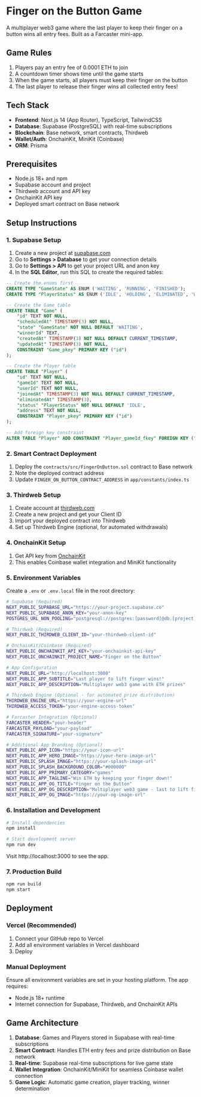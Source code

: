 # Finger on the Button Game

A multiplayer web3 game where the last player to keep their finger on a button wins all entry fees. Built as a Farcaster mini-app.

## Game Rules

1. Players pay an entry fee of 0.0001 ETH to join
2. A countdown timer shows time until the game starts
3. When the game starts, all players must keep their finger on the button
4. The last player to release their finger wins all collected entry fees!

## Tech Stack

- **Frontend**: Next.js 14 (App Router), TypeScript, TailwindCSS
- **Database**: Supabase (PostgreSQL) with real-time subscriptions
- **Blockchain**: Base network, smart contracts, Thirdweb
- **Wallet/Auth**: OnchainKit, MiniKit (Coinbase)
- **ORM**: Prisma

## Prerequisites

- Node.js 18+ and npm
- Supabase account and project
- Thirdweb account and API key
- OnchainKit API key
- Deployed smart contract on Base network

## Setup Instructions

### 1. Supabase Setup

1. Create a new project at [supabase.com](https://supabase.com)
2. Go to **Settings > Database** to get your connection details
3. Go to **Settings > API** to get your project URL and anon key
4. In the **SQL Editor**, run this SQL to create the required tables:

```sql
-- Create the enums first
CREATE TYPE "GameState" AS ENUM ('WAITING', 'RUNNING', 'FINISHED');
CREATE TYPE "PlayerStatus" AS ENUM ('IDLE', 'HOLDING', 'ELIMINATED', 'WINNER');

-- Create the Game table
CREATE TABLE "Game" (
    "id" TEXT NOT NULL,
    "scheduledAt" TIMESTAMP(3) NOT NULL,
    "state" "GameState" NOT NULL DEFAULT 'WAITING',
    "winnerId" TEXT,
    "createdAt" TIMESTAMP(3) NOT NULL DEFAULT CURRENT_TIMESTAMP,
    "updatedAt" TIMESTAMP(3) NOT NULL,
    CONSTRAINT "Game_pkey" PRIMARY KEY ("id")
);

-- Create the Player table
CREATE TABLE "Player" (
    "id" TEXT NOT NULL,
    "gameId" TEXT NOT NULL,
    "userId" TEXT NOT NULL,
    "joinedAt" TIMESTAMP(3) NOT NULL DEFAULT CURRENT_TIMESTAMP,
    "eliminatedAt" TIMESTAMP(3),
    "status" "PlayerStatus" NOT NULL DEFAULT 'IDLE',
    "address" TEXT NOT NULL,
    CONSTRAINT "Player_pkey" PRIMARY KEY ("id")
);

-- Add foreign key constraint
ALTER TABLE "Player" ADD CONSTRAINT "Player_gameId_fkey" FOREIGN KEY ("gameId") REFERENCES "Game"("id") ON DELETE RESTRICT ON UPDATE CASCADE;
```

### 2. Smart Contract Deployment

1. Deploy the `contracts/src/FingerOnButton.sol` contract to Base network
2. Note the deployed contract address
3. Update `FINGER_ON_BUTTON_CONTRACT_ADDRESS` in `app/constants/index.ts`

### 3. Thirdweb Setup

1. Create account at [thirdweb.com](https://thirdweb.com)
2. Create a new project and get your Client ID
3. Import your deployed contract into Thirdweb
4. Set up Thirdweb Engine (optional, for automated withdrawals)

### 4. OnchainKit Setup

1. Get API key from [OnchainKit](https://portal.cdp.coinbase.com/)
2. This enables Coinbase wallet integration and MiniKit functionality

### 5. Environment Variables

Create a `.env` or `.env.local` file in the root directory:

```bash
# Supabase (Required)
NEXT_PUBLIC_SUPABASE_URL="https://your-project.supabase.co"
NEXT_PUBLIC_SUPABASE_ANON_KEY="your-anon-key"
POSTGRES_URL_NON_POOLING="postgresql://postgres:[password]@db.[project].supabase.co:5432/postgres"

# Thirdweb (Required)
NEXT_PUBLIC_THIRDWEB_CLIENT_ID="your-thirdweb-client-id"

# OnchainKit/Coinbase (Required)
NEXT_PUBLIC_ONCHAINKIT_API_KEY="your-onchainkit-api-key"
NEXT_PUBLIC_ONCHAINKIT_PROJECT_NAME="Finger on the Button"

# App Configuration
NEXT_PUBLIC_URL="http://localhost:3000"
NEXT_PUBLIC_APP_SUBTITLE="Last player to lift finger wins!"
NEXT_PUBLIC_APP_DESCRIPTION="Multiplayer web3 game with ETH prizes"

# Thirdweb Engine (Optional - for automated prize distribution)
THIRDWEB_ENGINE_URL="https://your-engine-url"
THIRDWEB_ACCESS_TOKEN="your-engine-access-token"

# Farcaster Integration (Optional)
FARCASTER_HEADER="your-header"
FARCASTER_PAYLOAD="your-payload" 
FARCASTER_SIGNATURE="your-signature"

# Additional App Branding (Optional)
NEXT_PUBLIC_APP_ICON="https://your-icon-url"
NEXT_PUBLIC_APP_HERO_IMAGE="https://your-hero-image-url"
NEXT_PUBLIC_SPLASH_IMAGE="https://your-splash-image-url"
NEXT_PUBLIC_SPLASH_BACKGROUND_COLOR="#000000"
NEXT_PUBLIC_APP_PRIMARY_CATEGORY="games"
NEXT_PUBLIC_APP_TAGLINE="Win ETH by keeping your finger down!"
NEXT_PUBLIC_APP_OG_TITLE="Finger on the Button"
NEXT_PUBLIC_APP_OG_DESCRIPTION="Multiplayer web3 game - last to lift finger wins!"
NEXT_PUBLIC_APP_OG_IMAGE="https://your-og-image-url"
```

### 6. Installation and Development

```bash
# Install dependencies
npm install

# Start development server
npm run dev
```

Visit http://localhost:3000 to see the app.

### 7. Production Build

```bash
npm run build
npm start
```

## Deployment

### Vercel (Recommended)

1. Connect your GitHub repo to Vercel
2. Add all environment variables in Vercel dashboard
3. Deploy

### Manual Deployment

Ensure all environment variables are set in your hosting platform. The app requires:
- Node.js 18+ runtime
- Internet connection for Supabase, Thirdweb, and OnchainKit APIs

## Game Architecture

1. **Database**: Games and Players stored in Supabase with real-time subscriptions
2. **Smart Contract**: Handles ETH entry fees and prize distribution on Base network
3. **Real-time**: Supabase real-time subscriptions for live game state
4. **Wallet Integration**: OnchainKit/MiniKit for seamless Coinbase wallet connection
5. **Game Logic**: Automatic game creation, player tracking, winner determination
